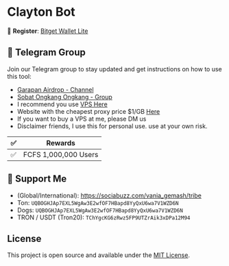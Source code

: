 # Clayton Bot

🔗 **Register**: [Bitget Wallet Lite](https://t.me/BitgetWallet_TGBot/BGW?startapp=sharetask-2w3j7kg8RhhgUcZvf)

## 📢 Telegram Group

Join our Telegram group to stay updated and get instructions on how to use this tool:

- [Garapan Airdrop - Channel](https://t.me/garapanairdrop_indonesia)
- [Sobat Ongkang Ongkang - Group](https://t.me/ongkang_ongkang)
- I recommend you use [VPS Here](https://bit.ly/vps-here)
- Website with the cheapest proxy price $1/GB [Here](https://dataimpulse.com/?aff=52576)
- If you want to buy a VPS at me, please DM us
- Disclaimer friends, I use this for personal use. use at your own risk.

| ✅ | Rewards                     |
|----|-----------------------------|
| ✅ |  FCFS 1,000,000 Users |

## 💱 Support Me

- (Global/International): https://sociabuzz.com/vania_gemash/tribe
- Ton: ```UQBOGHJAp7EXL5WgAw3E2wfOF7HBapd8YyQxU6wa7V1WZD6N```
- Dogs: ```UQBOGHJAp7EXL5WgAw3E2wfOF7HBapd8YyQxU6wa7V1WZD6N```
- TRON / USDT (Tron20): ```TChYgcKG6zRwz5FP9UTZrAik3xDPa12M94```

## License

This project is open source and available under the [MIT License](LICENSE).
